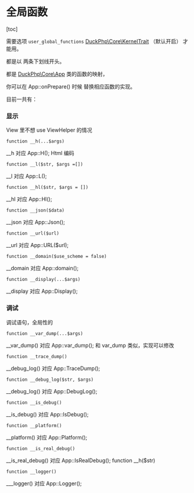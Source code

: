 # 全局函数
[toc]

需要选项 `user_global_functions`  [DuckPhp\Core\KernelTrait](Core-KernelTrait.md)   （默认开启） 才能用。

都是以 两条下划线开头。

都是  [DuckPhp\Core\App](Core-App.md) 类的函数的映射，


你可以在 App::onPrepare() 时候 替换相应函数的实现。


目前一共有：

### 显示

View 里不想  use ViewHelper 的情况

    function __h(...$args)
\_\_h 对应 App::H(); Html 编码

    function __l($str, $args =[])
\_\_l 对应 App::L();

    function __hl($str, $args = [])
\_\_hl 对应 App::Hl();

    function __json($data)
\_\_json 对应 App::Json(); 

    function __url($url)
\_\_url 对应 App::URL($url);

    function __domain($use_scheme = false)
\_\_domain 对应 App::domain();

    function __display(...$args)
\_\_display 对应 App::Display();

### 调试

调试语句，全局性的

    function __var_dump(...$args)
\_\_var_dump() 对应 App::var_dump();  和 var_dump 类似，实现可以修改

    function __trace_dump()
\_\_debug_log() 对应 App::TraceDump();

    function __debug_log($str, $args)
\_\_debug_log() 对应 App::DebugLog();

    function __is_debug()
\_\_is_debug() 对应 App::IsDebug();

    function __platform()
\_\_platform() 对应 App::Platform();

    function __is_real_debug()
\_\_is_real_debug() 对应 App::IsRealDebug();
    function __h($str)

    function __logger()
\_\__logger() 对应 App::Logger();


